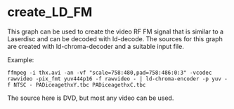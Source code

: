 # create_LD_FM


This graph can be used to create the video RF FM signal that is similar to a Laserdisc and can be decoded with ld-decode.  The sources for this graph are created with ld-chroma-decoder and a suitable input file.


Example:

`ffmpeg -i thx.avi -an -vf "scale=758:480,pad=758:486:0:3" -vcodec rawvideo -pix_fmt yuv444p16 -f rawvideo - | ld-chroma-encoder -p yuv -f NTSC - PADiceagethxY.tbc PADiceagethxC.tbc`

The source here is DVD, but most any video can be used.

